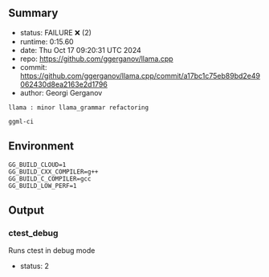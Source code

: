 ## Summary

- status:  FAILURE ❌ (2)
- runtime: 0:15.60
- date:    Thu Oct 17 09:20:31 UTC 2024
- repo:    https://github.com/ggerganov/llama.cpp
- commit:  https://github.com/ggerganov/llama.cpp/commit/a17bc1c75eb89bd2e49062430d8ea2163e2d1796
- author:  Georgi Gerganov
```
llama : minor llama_grammar refactoring

ggml-ci
```

## Environment

```
GG_BUILD_CLOUD=1
GG_BUILD_CXX_COMPILER=g++
GG_BUILD_C_COMPILER=gcc
GG_BUILD_LOW_PERF=1
```

## Output

### ctest_debug

Runs ctest in debug mode
- status: 2
```

```

